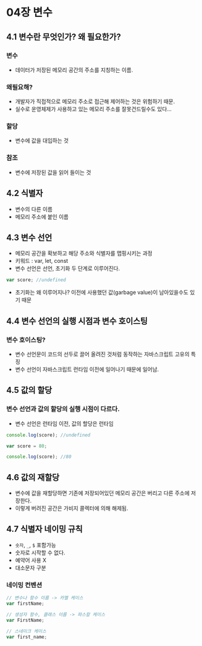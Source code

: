 # 04장 변수
## 4.1 변수란 무엇인가? 왜 필요한가?
### 변수
- 데이터가 저장된 메모리 공간의 주소를 지칭하는 이름. 
### 왜필요해?
- 개발자가 직접적으로 메모리 주소로 접근해 제어하는 것은 위험하기 때문.
- 실수로 운영체제가 사용하고 있는 메모리 주소를 잘못건드릴수도 있다...
### 할당
- 변수에 값을 대입하는 것
### 참조
- 변수에 저장된 값을 읽어 들이는 것

## 4.2 식별자
- 변수의 다른 이름
- 메모리 주소에 붙인 이름

## 4.3 변수 선언
- 메모리 공간을 확보하고 해당 주소와 식별자를 맵핑시키는 과정
- 키워드 : var, let, const
- 변수 선언은 선언, 초기화 두 단계로 이루어진다.
```jsx
var score; //undefined
```
- 초기화는 왜 이루어지나?
이전에 사용했던 값(garbage value)이 남아있을수도 있기 때문 

## 4.4 변수 선언의 실행 시점과 변수 호이스팅
### 변수 호이스팅?
- 변수 선언문이 코드의 선두로 끌어 올려진 것처럼 동작하는 자바스크립트 고유의 특징
- 변수 선언이 자바스크립트 런타임 이전에 일어나기 때문에 일어남.

## 4.5 값의 할당
### 변수 선언과 값의 할당의 실행 시점이 다르다.
- 변수 선언은 런타임 이전, 값의 할당은 런타임
```jsx
console.log(score); //undefined

var score = 80;

console.log(score); //80
```

## 4.6 값의 재할당
- 변수에 값을 재할당하면 기존에 저장되어있던 메모리 공간은 버리고 다른 주소에 저장한다.
- 이렇게 버려진 공간은 가비지 콜렉터에 의해 해제됨.

## 4.7 식별자 네이밍 규칙
- `숫자`, `_`, `$` 포함가능
- 숫자로 시작할 수 없다.
- 예약어 사용 X
- 대소문자 구분

### 네이밍 컨벤션
```jsx
// 변수나 함수 이름 -> 카멜 케이스
var firstName;

// 생성자 함수, 클래스 이름 -> 파스칼 케이스
var FirstName;

// 스네이크 케이스
var first_name;

```
